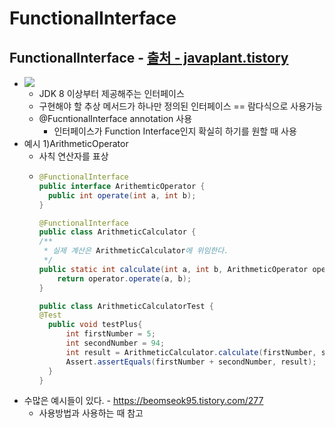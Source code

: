 FunctionalInterface
===
FunctionalInterface - [출처 - javaplant.tistory](https://javaplant.tistory.com/34)
---
* ![](https://img1.daumcdn.net/thumb/R1280x0/?scode=mtistory2&fname=http%3A%2F%2Fcfile30.uf.tistory.com%2Fimage%2F99D0D0425AFAF70324C1D6)
  * JDK 8 이상부터 제공해주는 인터페이스
  * 구현해야 할 추상 메서드가 하나만 정의된 인터페이스 == 람다식으로 사용가능
  * @FucntionalInterface annotation 사용
    * 인터페이스가 Function Interface인지 확실히 하기를 원할 때 사용
* 예시 1)ArithmeticOperator
  * 사칙 연산자를 표상
  * ```java
    @FunctionalInterface
    public interface ArithemticOperator {
      public int operate(int a, int b);
    }
    
    @FunctionalInterface
    public class ArithmeticCalculator {
    /**
     * 실제 계산은 ArithmeticCalculator에 위임한다.
     */
    public static int calculate(int a, int b, ArithmeticOperator operator){
        return operator.operate(a, b);
    }
    
    public class ArithmeticCalculatorTest {
    @Test
      public void testPlus{
          int firstNumber = 5;
          int secondNumber = 94;
          int result = ArithmeticCalculator.calculate(firstNumber, secondNumber, (a, b) -> a + b);
          Assert.assertEquals(firstNumber + secondNumber, result);
      } 
    }
* 수많은 예시들이 있다. - https://beomseok95.tistory.com/277 
  * 사용방법과 사용하는 때 참고
